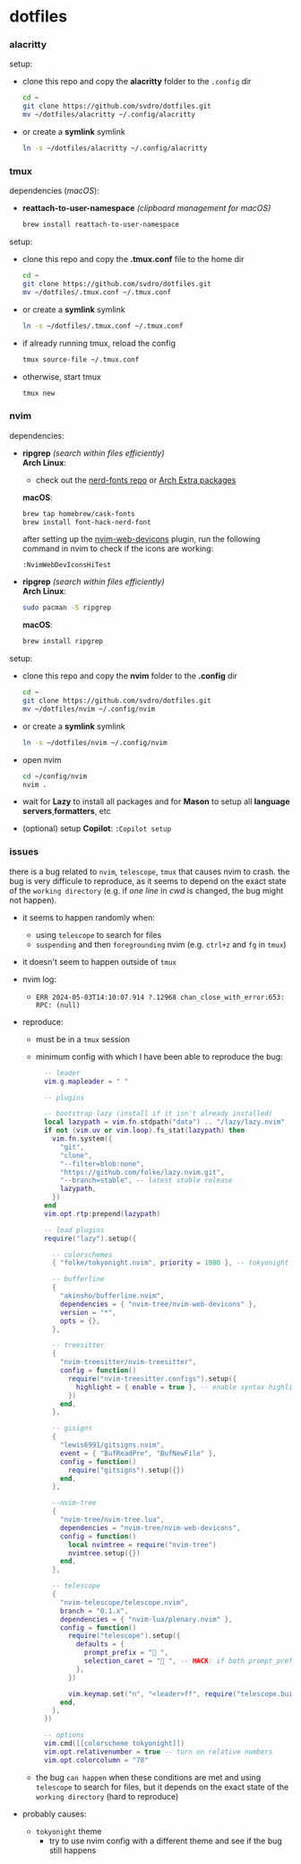# dotfiles

### alacritty

setup:

- clone this repo and copy the **alacritty** folder to the `.config` dir

  ```bash
  cd ~
  git clone https://github.com/svdro/dotfiles.git
  mv ~/dotfiles/alacritty ~/.config/alacritty
  ```

- or create a **symlink** symlink

  ```bash
  ln -s ~/dotfiles/alacritty ~/.config/alacritty
  ```

### tmux

dependencies (_macOS_):

- **reattach-to-user-namespace** _(clipboard management for macOS)_ <br>
  ```bash
  brew install reattach-to-user-namespace
  ```

setup:

- clone this repo and copy the **.tmux.conf** file to the home dir
  ```bash
  cd ~
  git clone https://github.com/svdro/dotfiles.git
  mv ~/dotfiles/.tmux.conf ~/.tmux.conf
  ```
- or create a **symlink** symlink

  ```bash
  ln -s ~/dotfiles/.tmux.conf ~/.tmux.conf
  ```

- if already running tmux, reload the config

  ```bash
  tmux source-file ~/.tmux.conf
  ```

- otherwise, start tmux
  ```bash
  tmux new
  ```

### nvim

dependencies:

- **ripgrep** _(search within files efficiently)_ <br>
  **Arch Linux**:

  - check out the [nerd-fonts repo](https://archlinux.org/groups/any/nerd-fonts/) or [Arch Extra packages](https://archlinux.org/groups/any/nerd-fonts/)

  **macOS**:

  ```bash
  brew tap homebrew/cask-fonts
  brew install font-hack-nerd-font
  ```

  after setting up the [nvim-web-devicons](https://github.com/nvim-tree/nvim-web-devicons)
  plugin, run the following command in nvim to check if the icons are working:

  ```vim
  :NvimWebDevIconsHiTest
  ```

- **ripgrep** _(search within files efficiently)_ <br>
  **Arch Linux**:

  ```bash
  sudo pacman -S ripgrep
  ```

  **macOS**:

  ```bash
  brew install ripgrep
  ```

setup:

- clone this repo and copy the **nvim** folder to the **.config** dir

  ```bash
  cd ~
  git clone https://github.com/svdro/dotfiles.git
  mv ~/dotfiles/nvim ~/.config/nvim
  ```

- or create a **symlink** symlink

  ```bash
  ln -s ~/dotfiles/nvim ~/.config/nvim
  ```

- open nvim

  ```bash
  cd ~/config/nvim
  nvim .
  ```

- wait for **Lazy** to install all packages and for **Mason** to setup all **language servers**,**formatters**, etc
- (optional) setup **Copilot**: `:Copilot setup`

### issues

there is a bug related to `nvim`, `telescope`, `tmux` that causes nvim to crash.
the bug is very difficule to reproduce, as it seems to depend on the exact state
of the `working directory` (e.g. if _one line_ in _cwd_ is changed, the bug might not happen).

- it seems to happen randomly when:

  - using `telescope` to search for files
  - `suspending` and then `foregrounding` nvim (e.g. `ctrl+z` and `fg` in `tmux`)

- it doesn't seem to happen outside of `tmux`

- nvim log:

  - `ERR 2024-05-03T14:10:07.914 ?.12968 chan_close_with_error:653: RPC: (null)`

- reproduce:

  - must be in a `tmux` session
  - minimum config with which I have been able to reproduce the bug:

    ```lua
      -- leader
      vim.g.mapleader = " "

      -- plugins

      -- bootstrap lazy (install if it isn't already installed)
      local lazypath = vim.fn.stdpath("data") .. "/lazy/lazy.nvim"
      if not (vim.uv or vim.loop).fs_stat(lazypath) then
        vim.fn.system({
          "git",
          "clone",
          "--filter=blob:none",
          "https://github.com/folke/lazy.nvim.git",
          "--branch=stable", -- latest stable release
          lazypath,
        })
      end
      vim.opt.rtp:prepend(lazypath)

      -- load plugins
      require("lazy").setup({

        -- colorschemes
        { "folke/tokyonight.nvim", priority = 1000 }, -- tokyonight colorscheme

        -- bufferline
        {
          "akinsho/bufferline.nvim",
          dependencies = { "nvim-tree/nvim-web-devicons" },
          version = "*",
          opts = {},
        },

        -- treesitter
        {
          "nvim-treesitter/nvim-treesitter",
          config = function()
            require("nvim-treesitter.configs").setup({
              highlight = { enable = true }, -- enable syntax highlighting
            })
          end,
        },

        -- gisigns
        {
          "lewis6991/gitsigns.nvim",
          event = { "BufReadPre", "BufNewFile" },
          config = function()
            require("gitsigns").setup({})
          end,
        },

        --nvim-tree
        {
          "nvim-tree/nvim-tree.lua",
          dependencies = "nvim-tree/nvim-web-devicons",
          config = function()
            local nvimtree = require("nvim-tree")
            nvimtree.setup({})
          end,
        },

        -- telescope
        {
          "nvim-telescope/telescope.nvim",
          branch = "0.1.x",
          dependencies = { "nvim-lua/plenary.nvim" },
          config = function()
            require("telescope").setup({
              defaults = {
                prompt_prefix = " ",
                selection_caret = " ", -- HACK: if both prompt_prefix and selection_caret are set, telescope can crash (for whatever reason)
              },
            })

            vim.keymap.set("n", "<leader>ff", require("telescope.builtin").find_files)
          end,
        },
      })

      -- options
      vim.cmd([[colorscheme tokyonight]])
      vim.opt.relativenumber = true -- turn on relative numbers
      vim.opt.colorcolumn = "78"

    ```

  - the bug `can happen` when these conditions are met and using `telescope`
    to search for files, but it depends on the exact state of the `working directory`
    (hard to reproduce)

- probably causes:

  - `tokyonight` theme
    - try to use nvim config with a different theme and see if the bug still happens
